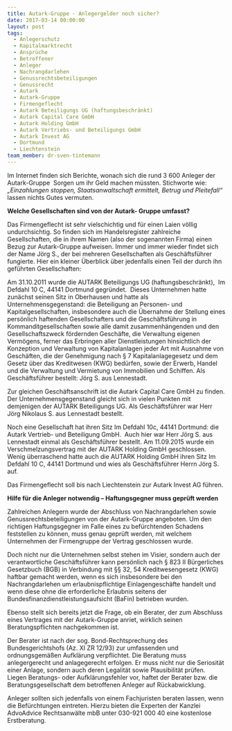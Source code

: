 ```yaml
---
title: Autark-Gruppe - Anlegergelder noch sicher?
date: 2017-03-14 00:00:00
layout: post
tags:
  - Anlegerschutz
  - Kapitalmarktrecht
  - Ansprüche
  - Betroffener
  - Anleger
  - Nachrangdarlehen
  - Genussrechtsbeteiligungen
  - Genussrecht
  - Autark
  - Autark-Gruppe
  - Firmengeflecht
  - Autark Beteiligungs UG (haftungsbeschränkt)
  - Autark Capital Care GmbH
  - Autark Holding GmbH
  - Autark Vertriebs- und Beteiligungs GmbH
  - Autark Invest AG
  - Dortmund
  - Liechtenstein
team_member: dr-sven-tintemann
---
```



Im Internet finden sich Berichte, wonach sich die rund 3 600 Anleger der Autark-Gruppe &nbsp;Sorgen um ihr Geld machen m&uuml;ssten. Stichworte wie: *„Einzahlungen stoppen, Staatsanwaltschaft ermittelt, Betrug und Pleitefall“* lassen nichts Gutes vermuten.

**Welche Gesellschaften sind von der Autark- Gruppe umfasst?**

Das Firmengeflecht ist sehr vielschichtig und f&uuml;r einen Laien v&ouml;llig undurchsichtig. So finden sich im Handelsregister zahlreiche Gesellschaften, die in ihrem Namen (also der sogenannten Firma) einen Bezug zur Autark-Gruppe aufweisen. Immer und immer wieder findet sich der Name J&ouml;rg S., der bei mehreren Gesellschaften als Gesch&auml;ftsf&uuml;hrer fungierte. Hier ein kleiner &Uuml;berblick &uuml;ber jedenfalls einen Teil der durch ihn gef&uuml;hrten Gesellschaften:

Am 31.10.2011 wurde die AUTARK Beteiligungs UG (haftungsbeschr&auml;nkt), &nbsp;Im Defdahl 10 C, 44141 Dortmund gegr&uuml;ndet.&nbsp; Dieses Unternehmen hatte zun&auml;chst seinen Sitz in Oberhausen und hatte als Unternehmensgegenstand: die Beteiligung an Personen- und Kapitalgesellschaften, insbesondere auch die &Uuml;bernahme der Stellung eines pers&ouml;nlich haftenden Gesellschafters und die Gesch&auml;ftsf&uuml;hrung in Kommanditgesellschaften sowie alle damit zusammenh&auml;ngenden und den Gesellschaftszweck f&ouml;rdernden Gesch&auml;fte, die Verwaltung eigenen Verm&ouml;gens, ferner das Erbringen aller Dienstleistungen hinsichtlich der Konzeption und Verwaltung von Kapitalanlagen jeder Art mit Ausnahme von Gesch&auml;ften, die der Genehmigung nach &sect; 7 Kapitalanlagegesetz und dem Gesetz &uuml;ber das Kreditwesen (KWG) bed&uuml;rfen, sowie der Erwerb, Handel und die Verwaltung und Vermietung von Immobilien und Schiffen. Als Gesch&auml;ftsf&uuml;hrer bestellt: J&ouml;rg S. aus Lennestadt.

Zur gleichen Gesch&auml;ftsanschrift ist die Autark Capital Care GmbH zu finden. Der Unternehmensgegenstand gleicht sich in vielen Punkten mit demjenigen der AUTARK Beteiligungs UG. Als Gesch&auml;ftsf&uuml;hrer war Herr J&ouml;rg Nikolaus S. aus Lennestadt bestellt.

Noch eine Gesellschaft hat ihren Sitz Im Defdahl 10c, 44141 Dortmund: die Autark Vertrieb- und Beteiligung GmbH.&nbsp; Auch hier war Herr J&ouml;rg S. aus Lennestadt einmal als Gesch&auml;ftsf&uuml;hrer bestellt. Am 11.09.2015 wurde ein Verschmelzungsvertrag mit der AUTARK Holding GmbH geschlossen. Wenig &uuml;berraschend hatte auch die AUTARK Holding GmbH ihren Sitz Im Defdahl 10 C, 44141 Dortmund und wies als Gesch&auml;ftsf&uuml;hrer Herrn J&ouml;rg S. auf.

Das Firmengeflecht soll bis nach Liechtenstein zur Autark Invest AG f&uuml;hren.

**Hilfe f&uuml;r die Anleger notwendig – Haftungsgegner muss gepr&uuml;ft werden**

Zahlreichen Anlegern wurde der Abschluss von Nachrangdarlehen sowie Genussrechtsbeteiligungen von der Autark-Gruppe angeboten. Um den richtigen Haftungsgegner im Falle eines zu bef&uuml;rchtenden Schadens feststellen zu k&ouml;nnen, muss genau gepr&uuml;ft werden, mit welchem Unternehmen der Firmengruppe der Vertrag geschlossen wurde.

Doch nicht nur die Unternehmen selbst stehen im Visier, sondern auch der verantwortliche Gesch&auml;ftsf&uuml;hrer kann pers&ouml;nlich nach &sect; 823 II B&uuml;rgerliches Gesetzbuch (BGB) in Verbindung mit &sect;&sect; 32, 54 Kreditwesengesetz (KWG) haftbar gemacht werden, wenn es sich insbesondere bei den Nachrangdarlehen um erlaubnispflichtige Einlagengesch&auml;fte handelt und wenn diese ohne die erforderliche Erlaubnis seitens der Bundesfinanzdienstleistungsaufsicht (BaFin) betrieben wurden.

Ebenso stellt sich bereits jetzt die Frage, ob ein Berater, der zum Abschluss eines Vertrages mit der Autark-Gruppe anriet, wirklich seinen Beratungspflichten nachgekommen ist.

Der Berater ist nach der sog. Bond-Rechtsprechung des Bundesgerichtshofs (Az. XI ZR 12/93) zur umfassenden und ordnungsgem&auml;&szlig;en Aufkl&auml;rung verpflichtet. Die Beratung muss anlegergerecht und anlagegerecht erfolgen. Er muss nicht nur die Seriosit&auml;t einer Anlage, sondern auch deren Legalit&auml;t sowie Plausibilit&auml;t pr&uuml;fen. Liegen Beratungs- oder Aufkl&auml;rungsfehler vor, haftet der Berater bzw. die Beratungsgesellschaft dem betroffenen Anleger auf R&uuml;ckabwicklung.

Anleger sollten sich jedenfalls von einem Fachjuristen beraten lassen, wenn die Bef&uuml;rchtungen eintreten. Hierzu bieten die Experten der Kanzlei AdvoAdvice Rechtsanw&auml;lte mbB unter 030-921 000 40 eine kostenlose Erstberatung.